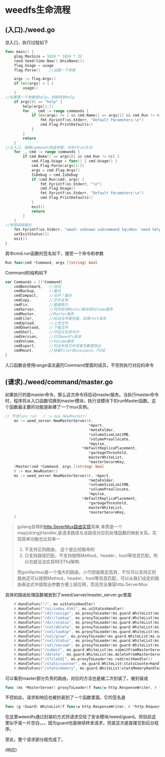 # weedfs生命流程

## (入口)./weed.go

总入口，执行过程如下

```go
func main() {
	glog.MaxSize = 1024 * 1024 * 32 
	rand.Seed(time.Now().UnixNano())
	flag.Usage = usage
	flag.Parse()	//设置一下背景

	args := flag.Args()
	if len(args) < 1 {
		usage()
	}
//如果第一个参数是help，则跳转到help
	if args[0] == "help" {
		help(args[1:])
		for _, cmd := range commands {
			if len(args) >= 2 && cmd.Name() == args[1] && cmd.Run != nil {
				fmt.Fprintf(os.Stderr, "Default Parameters:\n")
				cmd.Flag.PrintDefaults()
			}
		}
		return
	}	
//主入口，根据commands构造参数，并执行run方法
	for _, cmd := range commands {
		if cmd.Name() == args[0] && cmd.Run != nil {
			cmd.Flag.Usage = func() { cmd.Usage() }
			cmd.Flag.Parse(args[1:])
			args = cmd.Flag.Args()
			IsDebug = cmd.IsDebug
			if !cmd.Run(cmd, args) {
				fmt.Fprintf(os.Stderr, "\n")
				cmd.Flag.Usage()
				fmt.Fprintf(os.Stderr, "Default Parameters:\n")
				cmd.Flag.PrintDefaults()
			}
			exit()
			return
		}
	}
//有错误就输出
	fmt.Fprintf(os.Stderr, "weed: unknown subcommand %q\nRun 'weed help' for usage.\n", args[0])
	setExitStatus(2)
	exit()
}
```

其中cmd.run函数的签名如下，接受一个命令和参数

```go
Run func(cmd *Command, args []string) bool
```

Command的结构如下

```go
var Commands = []*Command{
	cmdBenchmark,	//测试
	cmdBackup,		//备份
	cmdCompact,		//合并？备份
	cmdCopy,		//文件复制
	cmdFix,			//重建索引
	cmdServer,		//同时启动Master服务和Volume服务
	cmdMaster,		//Master服务
	cmdFiler,		//启动文件服务器，处理rest请求
	cmdUpload,		//上传文件
	cmdDownload,	//下载文件
	cmdShell,		//开启交互命令行
	cmdVersion,		//打印weedfs版本
	cmdVolume,		//Volume服务
	cmdExport,		//列出所有文件或者将数据导出
	cmdMount,		//挂载filer到usespace，FUSE
}
```

入口函数会使用range语法遍历Command里面的成员，不空则执行对应的命令

## (请求)./weed/command/master.go

如果执行的是master命令，那么这次命令将启动master服务。当执行master命令时，程序将从入口函数切换到master模块，执行该模块下的runMaster函数。这个函数最主要的功能是新建了一个mux实例。

```go
// 节选func run	r := mux.NewRouter()
	ms := weed_server.NewMasterServer(r,
                                      *mport,
                                      *metaFolder,
                                      *volumeSizeLimitMB, 
                                      *volumePreallocate,
                                      *mpulse,               
                                   *defaultReplicaPlacement, 
                                      *garbageThreshold,
                                      masterWhiteList, 
                                      *masterSecureKey,
	)Master(cmd *Command, args []string) bool
	r := mux.NewRouter()
	ms := weed_server.NewMasterServer(r, *mport, 
                                      *metaFolder,
                                      *volumeSizeLimitMB, 
                                      *volumePreallocate,
                                      *mpulse, 
                                   *defaultReplicaPlacement, 
                                      *garbageThreshold,
                                      masterWhiteList, 
                                      *masterSecureKey,
	)
```

> golang自带的[http.SeverMux路由实现](http://studygolang.com/articles/4890)简单,本质是一个map[string]Handler,是请求路径与该路径对应的处理函数的映射关系。实现简单功能也比较单一
> 1. 不支持正则路由， 这个是比较致命的
> 2. 只支持路径匹配，不支持按照Method，header，host等信息匹配，所以也就没法实现RESTful架构
>
> 而gorilla/mux是一个强大的路由，小巧但是稳定高效，不仅可以支持正则路由还可以按照Method，header，host等信息匹配，可以从我们设定的路由表达式中提取出参数方便上层应用，而且完全兼容http.ServerMux

具体的路由处理函数被放到了weed/server/master_server.go里面

```go
	r.HandleFunc("/", ms.uiStatusHandler)
	r.HandleFunc("/ui/index.html", ms.uiStatusHandler)
	r.HandleFunc("/dir/assign", ms.proxyToLeader(ms.guard.WhiteList(ms.dirAssignHandler)))
	r.HandleFunc("/dir/lookup", ms.proxyToLeader(ms.guard.WhiteList(ms.dirLookupHandler)))
	r.HandleFunc("/dir/status", ms.proxyToLeader(ms.guard.WhiteList(ms.dirStatusHandler)))
	r.HandleFunc("/col/delete", ms.proxyToLeader(ms.guard.WhiteList(ms.collectionDeleteHandler)))
	r.HandleFunc("/vol/lookup", ms.proxyToLeader(ms.guard.WhiteList(ms.volumeLookupHandler)))
	r.HandleFunc("/vol/grow", ms.proxyToLeader(ms.guard.WhiteList(ms.volumeGrowHandler)))
	r.HandleFunc("/vol/status", ms.proxyToLeader(ms.guard.WhiteList(ms.volumeStatusHandler)))
	r.HandleFunc("/vol/vacuum", ms.proxyToLeader(ms.guard.WhiteList(ms.volumeVacuumHandler)))
	r.HandleFunc("/submit", ms.guard.WhiteList(ms.submitFromMasterServerHandler))
	r.HandleFunc("/delete", ms.guard.WhiteList(ms.deleteFromMasterServerHandler))
	r.HandleFunc("/{fileId}", ms.proxyToLeader(ms.redirectHandler))
	r.HandleFunc("/stats/counter", ms.guard.WhiteList(statsCounterHandler))
	r.HandleFunc("/stats/memory", ms.guard.WhiteList(statsMemoryHandler))
```

可以看到master部分负责的路由，对应的方法也是被二次封装了。被封装成

```go
func (ms *MasterServer) proxyToLeader(f func(w http.ResponseWriter, r *http.Request)) func(w http.ResponseWriter, r *http.Request)
```

不但如此，请求和响应也被封装到了一个函数里面。它的签名是

```go
func (g *Guard) WhiteList(f func(w http.ResponseWriter, r *http.Request)) func(w http.ResponseWriter, r *http.Request)
```

在这里weeedfs通过封装的方式将请求交给了安全模块/weed/guard。但目前这里似乎是一片空白。。。因为guard也是继续转发请求，但是这次是直接交到后台程序。

至此，整个请求部分就完成了。

(响应)